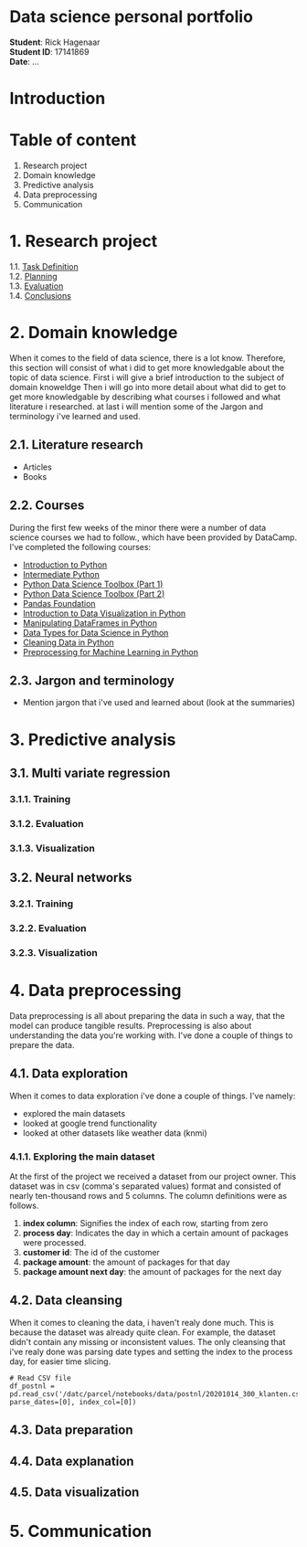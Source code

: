 <h1>Data science personal portfolio</h1>

**Student**: Rick Hagenaar<br/>
**Student ID**: 17141869<br/>
**Date**: ...<br/>

<h1>Introduction</h1>

<h1>Table of content</h1>

1. Research project
2. Domain knowledge
3. Predictive analysis
4. Data preprocessing
5. Communication


<h1>1. Research project</h1>



1.1. [Task Definition](https://github.com/Rikku77/datascience/blob/master/portfolio/research_project/task_definition.md)</br>
1.2. [Planning](https://github.com/Rikku77/datascience/blob/master/portfolio/research_project/planning.md)</br>
1.3. [Evaluation](https://github.com/Rikku77/datascience/blob/master/portfolio/research_project/evaluation.md)</br>
1.4. [Conclusions](https://github.com/Rikku77/datascience/blob/master/portfolio/research_project/conclusions.md)</br>

<h1>2. Domain knowledge</h1>

When it comes to the field of data science, there is a lot know. Therefore, this section will consist of what i did to get more knowledgable about the topic of data science. First i will give a brief introduction to the subject of domain knoweldge Then i will go into more detail about what did to get to get more knowledgable by describing what courses i followed and what literature i researched. at last i will mention some of the Jargon and terminology i've learned and used.

<h2>2.1. Literature research</h2>

- Articles
- Books

<h2>2.2. Courses</h2>

During the first few weeks of the minor there were a number of data science courses we had to follow., which have been provided by DataCamp. I've completed the following courses:

- [Introduction to Python](https://github.com/Rikku77/datascience/blob/master/portfolio/domain_knowledge/DataCamp/introduction_to_python.pdf)
- [Intermediate Python](https://github.com/Rikku77/datascience/blob/master/portfolio/domain_knowledge/DataCamp/intermediate_python.pdf)
- [Python Data Science Toolbox (Part 1)](https://github.com/Rikku77/datascience/blob/master/portfolio/domain_knowledge/DataCamp/python_data_science_toolbox_part1.pdf)
- [Python Data Science Toolbox (Part 2)](https://github.com/Rikku77/datascience/blob/master/portfolio/domain_knowledge/DataCamp/python_data_science_toolbox_part2.pdf)
- [Pandas Foundation](https://github.com/Rikku77/datascience/blob/master/portfolio/domain_knowledge/DataCamp/pandas_foundations.pdf)
- [Introduction to Data Visualization in Python](https://github.com/Rikku77/datascience/blob/master/portfolio/domain_knowledge/DataCamp/introduction_to_data_visualization_in_python.pdf)
- [Manipulating DataFrames in Python](https://github.com/Rikku77/datascience/blob/master/portfolio/domain_knowledge/DataCamp/manipulating_dataframes_with_pandas.pdf)
- [Data Types for Data Science in Python](https://github.com/Rikku77/datascience/blob/master/portfolio/domain_knowledge/DataCamp/data_types_for_data_science_in_python.pdf)
- [Cleaning Data in Python](https://github.com/Rikku77/datascience/blob/master/portfolio/domain_knowledge/DataCamp/cleaning_data_in_python.pdf)
- [Preprocessing for Machine Learning in Python](https://github.com/Rikku77/datascience/blob/master/portfolio/domain_knowledge/DataCamp/preprocessing_for_machine_learning_in_python.pdf)

<h2>2.3. Jargon and terminology</h2>

- Mention jargon that i've used and learned about (look at the summaries)

<h1>3. Predictive analysis</h1>



<h2>3.1. Multi variate regression</h2>



<h3>3.1.1. Training</h3>



<h3>3.1.2. Evaluation</h3>



<h3>3.1.3. Visualization</h3>



<h2>3.2. Neural networks</h2>



<h3>3.2.1. Training</h3>



<h3>3.2.2. Evaluation</h3>



<h3>3.2.3. Visualization</h3>



<h1>4. Data preprocessing</h1>

Data preprocessing is all about preparing the data in such a way, that the model can produce tangible results. Preprocessing is also about understanding the data you're working with. I've done a couple of things to prepare the data.

<h2>4.1. Data exploration</h2>

When it comes to data exploration i've done a couple of things. I've namely:

- explored the main datasets
- looked at google trend functionality
- looked at other datasets like weather data (knmi)

<h3>4.1.1. Exploring the main dataset</h3>
At the first of the project we received a dataset from our project owner. This dataset was in csv (comma's separated values) format and consisted of nearly ten-thousand rows and 5 columns. The column definitions were as follows.

1. **index column**: Signifies the index of each row, starting from zero
2. **process day**: Indicates the day in which a certain amount of packages were processed.
3. **customer id**: The id of the customer
4. **package amount**: the amount of packages for that day
5. **package amount next day**: the amount of packages for the next day
  
<h2>4.2. Data cleansing</h2>

When it comes to cleaning the data, i haven't realy done much. This is because the dataset was already quite clean. For example, the dataset didn't contain any missing or inconsistent values. The only cleansing that i've realy done was parsing date types and setting the index to the process day, for easier time slicing.

```
# Read CSV file
df_postnl = pd.read_csv('/datc/parcel/notebooks/data/postnl/20201014_300_klanten.csv', parse_dates=[0], index_col=[0])
```

<h2>4.3. Data preparation</h2>



<h2>4.4. Data explanation</h2>



<h2>4.5. Data visualization</h2>



<h1>5. Communication</h1>

